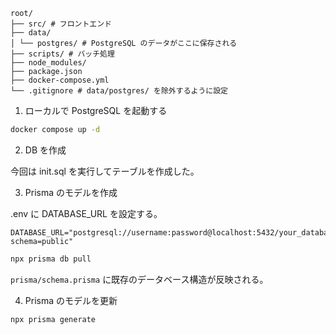 ```
root/
├── src/ # フロントエンド
├── data/
│ └── postgres/ # PostgreSQL のデータがここに保存される
├── scripts/ # バッチ処理
├── node_modules/
├── package.json
├── docker-compose.yml
└── .gitignore # data/postgres/ を除外するように設定
```

1. ローカルで PostgreSQL を起動する

```bash
docker compose up -d
```

2. DB を作成

今回は init.sql を実行してテーブルを作成した。

3. Prisma のモデルを作成

.env に DATABASE_URL を設定する。

```
DATABASE_URL="postgresql://username:password@localhost:5432/your_database_name?schema=public"
```

```bash
npx prisma db pull
```

`prisma/schema.prisma` に既存のデータベース構造が反映される。

4. Prisma のモデルを更新

```bash
npx prisma generate
```
